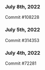### July 8th, 2022

Commit #108228

### July 5th, 2022

Commit #314353


### July 4th, 2022

Commit #72281
